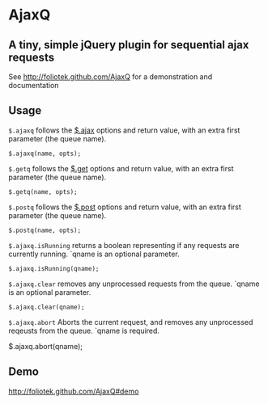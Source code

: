 # AjaxQ
## A tiny, simple jQuery plugin for sequential ajax requests

See http://foliotek.github.com/AjaxQ for a demonstration and documentation

## Usage

`$.ajaxq` follows the [$.ajax](http://api.jquery.com/jQuery.ajax/) options and return value, with an extra first parameter (the queue name).

    $.ajaxq(name, opts);
    
`$.getq` follows the [$.get](http://api.jquery.com/jQuery.get/) options and return value, with an extra first parameter (the queue name).

    $.getq(name, opts);
    
`$.postq` follows the [$.post](http://api.jquery.com/jQuery.post/) options and return value, with an extra first parameter (the queue name).

    $.postq(name, opts);
    
`$.ajaxq.isRunning` returns a boolean representing if any requests are currently running.  `qname is an optional parameter.

    $.ajaxq.isRunning(qname);

`$.ajaxq.clear` removes any unprocessed requests from the queue.  `qname is an optional parameter.

	$.ajaxq.clear(qname);

`$.ajaxq.abort` Aborts the current request, and removes any unprocessed reqeusts from the queue.  `qname is required.

  $.ajaxq.abort(qname);
    
## Demo

http://foliotek.github.com/AjaxQ#demo


